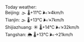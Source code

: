 Today weather:  
Beijing: 🌫  🌡️+11°C 🌬️↘4km/h  
Tianjin: 🌫  🌡️+13°C 🌬️↘7km/h  
Shijiazhuang: ☀️   🌡️+14°C 🌬️↘32km/h  
Tangshan: 🌦   🌡️+13°C 🌬️→21km/h  
